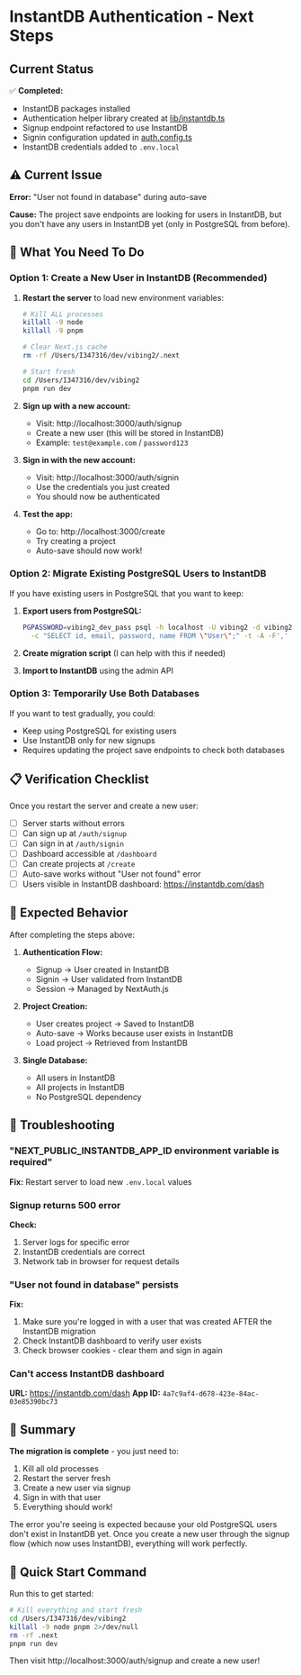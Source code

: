 # InstantDB Authentication - Next Steps

## Current Status

✅ **Completed:**
- InstantDB packages installed
- Authentication helper library created at [lib/instantdb.ts](lib/instantdb.ts)
- Signup endpoint refactored to use InstantDB
- Signin configuration updated in [auth.config.ts](auth.config.ts)
- InstantDB credentials added to `.env.local`

## ⚠️ Current Issue

**Error:** "User not found in database" during auto-save

**Cause:** The project save endpoints are looking for users in InstantDB, but you don't have any users in InstantDB yet (only in PostgreSQL from before).

## 🔧 What You Need To Do

### Option 1: Create a New User in InstantDB (Recommended)

1. **Restart the server** to load new environment variables:
   ```bash
   # Kill ALL processes
   killall -9 node
   killall -9 pnpm

   # Clear Next.js cache
   rm -rf /Users/I347316/dev/vibing2/.next

   # Start fresh
   cd /Users/I347316/dev/vibing2
   pnpm run dev
   ```

2. **Sign up with a new account:**
   - Visit: http://localhost:3000/auth/signup
   - Create a new user (this will be stored in InstantDB)
   - Example: `test@example.com` / `password123`

3. **Sign in with the new account:**
   - Visit: http://localhost:3000/auth/signin
   - Use the credentials you just created
   - You should now be authenticated

4. **Test the app:**
   - Go to: http://localhost:3000/create
   - Try creating a project
   - Auto-save should now work!

### Option 2: Migrate Existing PostgreSQL Users to InstantDB

If you have existing users in PostgreSQL that you want to keep:

1. **Export users from PostgreSQL:**
   ```bash
   PGPASSWORD=vibing2_dev_pass psql -h localhost -U vibing2 -d vibing2 \
     -c "SELECT id, email, password, name FROM \"User\";" -t -A -F',' > users.csv
   ```

2. **Create migration script** (I can help with this if needed)

3. **Import to InstantDB** using the admin API

### Option 3: Temporarily Use Both Databases

If you want to test gradually, you could:
- Keep using PostgreSQL for existing users
- Use InstantDB only for new signups
- Requires updating the project save endpoints to check both databases

## 📋 Verification Checklist

Once you restart the server and create a new user:

- [ ] Server starts without errors
- [ ] Can sign up at `/auth/signup`
- [ ] Can sign in at `/auth/signin`
- [ ] Dashboard accessible at `/dashboard`
- [ ] Can create projects at `/create`
- [ ] Auto-save works without "User not found" error
- [ ] Users visible in InstantDB dashboard: https://instantdb.com/dash

## 🎯 Expected Behavior

After completing the steps above:

1. **Authentication Flow:**
   - Signup → User created in InstantDB
   - Signin → User validated from InstantDB
   - Session → Managed by NextAuth.js

2. **Project Creation:**
   - User creates project → Saved to InstantDB
   - Auto-save → Works because user exists in InstantDB
   - Load project → Retrieved from InstantDB

3. **Single Database:**
   - All users in InstantDB
   - All projects in InstantDB
   - No PostgreSQL dependency

## 🐛 Troubleshooting

### "NEXT_PUBLIC_INSTANTDB_APP_ID environment variable is required"
**Fix:** Restart server to load new `.env.local` values

### Signup returns 500 error
**Check:**
1. Server logs for specific error
2. InstantDB credentials are correct
3. Network tab in browser for request details

### "User not found in database" persists
**Fix:**
1. Make sure you're logged in with a user that was created AFTER the InstantDB migration
2. Check InstantDB dashboard to verify user exists
3. Check browser cookies - clear them and sign in again

### Can't access InstantDB dashboard
**URL:** https://instantdb.com/dash
**App ID:** `4a7c9af4-d678-423e-84ac-03e85390bc73`

## 📝 Summary

**The migration is complete** - you just need to:
1. Kill all old processes
2. Restart the server fresh
3. Create a new user via signup
4. Sign in with that user
5. Everything should work!

The error you're seeing is expected because your old PostgreSQL users don't exist in InstantDB yet. Once you create a new user through the signup flow (which now uses InstantDB), everything will work perfectly.

## 🚀 Quick Start Command

Run this to get started:

```bash
# Kill everything and start fresh
cd /Users/I347316/dev/vibing2
killall -9 node pnpm 2>/dev/null
rm -rf .next
pnpm run dev
```

Then visit http://localhost:3000/auth/signup and create a new user!
